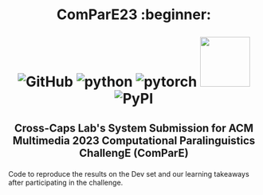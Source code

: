 <h1 align="center">
<p>ComParE23 :beginner:</p>
<p align="center">
<img alt="GitHub" src="https://img.shields.io/github/license/cross-caps/AFLI?color=green&logo=GNU&logoColor=green">
<img alt="python" src="https://img.shields.io/badge/python-%3E%3D3.8-blue?logo=python">
<img alt="pytorch" src="https://img.shields.io/badge/pytorch-%3E%3D1.8-orange?logo=pytorch">
<img src="https://raw.githubusercontent.com/huggingface/awesome-huggingface/main/logo.svg" width="100px">
<img alt="PyPI" src="https://img.shields.io/badge/release-v1.0-brightgreen?logo=apache&logoColor=brightgreen">  
</p>
</h1>
<h2 align="center">
<p>Cross-Caps Lab's System Submission for ACM Multimedia 2023 Computational Paralinguistics ChallengE (ComParE)</p>
</h2>


Code to reproduce the results on the Dev set and our learning takeaways after participating in the challenge.
